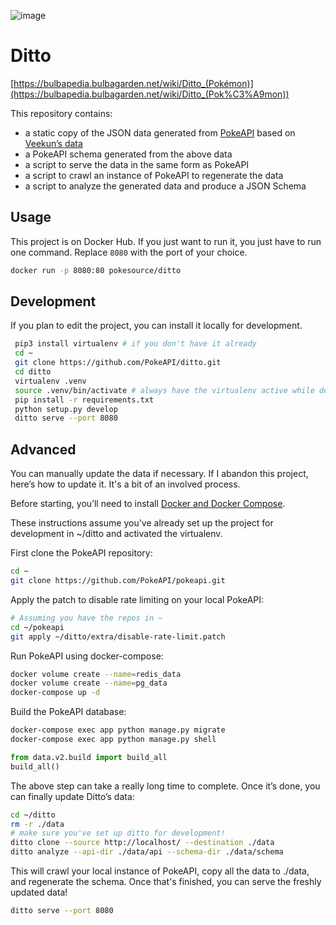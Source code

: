 ![image](https://img.shields.io/docker/pulls/pokesource/ditto.svg?maxAge=3600%20:target:%20https://hub.docker.com/r/pokesource/ditto/)

# Ditto

[https://bulbapedia.bulbagarden.net/wiki/Ditto_(Pokémon)](https://bulbapedia.bulbagarden.net/wiki/Ditto_(Pok%C3%A9mon))

This repository contains:

 -   a static copy of the JSON data generated from
     [PokeAPI](https://github.com/PokeAPI/pokeapi) based on
     [Veekun’s data](https://github.com/veekun/pokedex)
 -   a PokeAPI schema generated from the above data
 -   a script to serve the data in the same form as PokeAPI
 -   a script to crawl an instance of PokeAPI to regenerate the data
 -   a script to analyze the generated data and produce a JSON Schema

## Usage

This project is on Docker Hub. If you just want to run it, you just have
to run one command. Replace `8080` with the port of your choice.

``` bash
docker run -p 8080:80 pokesource/ditto
```

## Development

If you plan to edit the project, you can install it locally for
development.

``` bash
 pip3 install virtualenv # if you don't have it already
 cd ~
 git clone https://github.com/PokeAPI/ditto.git
 cd ditto
 virtualenv .venv
 source .venv/bin/activate # always have the virtualenv active while developing
 pip install -r requirements.txt
 python setup.py develop
 ditto serve --port 8080
```

## Advanced

You can manually update the data if necessary. If I abandon this
project, here’s how to update it. It's a bit of an involved process.

Before starting, you’ll need to install [Docker and Docker
Compose](https://docs.docker.com/compose/install/).

These instructions assume you've already set up the project for
development in \~/ditto and activated the virtualenv.

First clone the PokeAPI repository:

``` bash
cd ~
git clone https://github.com/PokeAPI/pokeapi.git
```

Apply the patch to disable rate limiting on your local PokeAPI:

``` bash
# Assuming you have the repos in ~
cd ~/pokeapi
git apply ~/ditto/extra/disable-rate-limit.patch
```

Run PokeAPI using docker-compose:

``` bash
docker volume create --name=redis_data
docker volume create --name=pg_data
docker-compose up -d
```

Build the PokeAPI database:

``` bash
docker-compose exec app python manage.py migrate
docker-compose exec app python manage.py shell
```

``` python
from data.v2.build import build_all
build_all()
```

The above step can take a really long time to complete. Once it’s done,
you can finally update Ditto’s data:

``` bash
cd ~/ditto
rm -r ./data
# make sure you've set up ditto for development!
ditto clone --source http://localhost/ --destination ./data
ditto analyze --api-dir ./data/api --schema-dir ./data/schema
```

This will crawl your local instance of PokeAPI, copy all the data to
./data, and regenerate the schema. Once that's finished, you can serve
the freshly updated data!

``` bash
ditto serve --port 8080
```
